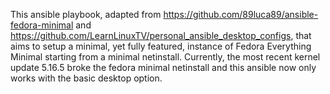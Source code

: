 This ansible playbook, adapted from https://github.com/89luca89/ansible-fedora-minimal and https://github.com/LearnLinuxTV/personal_ansible_desktop_configs, that aims to setup a minimal, yet fully featured, instance of Fedora Everything Minimal starting from a minimal netinstall. Currently, the most recent kernel update 5.16.5 broke the fedora minimal netinstall and this ansible now only works with the basic desktop option.
